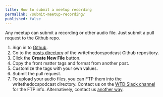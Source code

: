 ```yaml
---
title: How to submit a meetup recording
permalink: /submit-meetup-recording/
published: false
---
```


Any meetup can submit a recording or other audio file. Just submit a pull request to the Github repo.

1.  Sign in to [Github](https://github.com/).
1.  Go to the [posts directory](https://github.com/writethedocspodcast/writethedocspodcast.github.io/tree/master/_posts) of the writethedocspodcast Github repository.
2.  Click the **Create New File** button.
3.  Copy the front matter tags and format from another post.
4.  Customize the tags with your own values.
5.  Submit the pull request.
6.  To upload your audio files, you can FTP them into the writethedocspodcast directory. Contact us on the [WTD Slack channel](https://writethedocs.slack.com/messages/podcast) for the FTP info. Alternatively, contact us [another way](/contact/).
